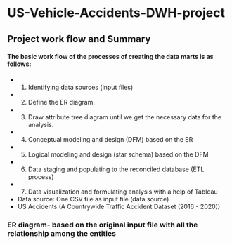 # US-Vehicle-Accidents-DWH-project

## Project work flow and Summary
#### The basic work flow of the processes of creating the data marts is as follows:
* 1. Identifying data sources (input files)
* 2. Define the ER diagram.
* 3. Draw attribute tree diagram until we get the necessary data for the analysis.
* 4. Conceptual modeling and design (DFM) based on the ER
* 5. Logical modeling and design (star schema) based on the DFM
* 6. Data staging and populating to the reconciled database (ETL process)
* 7. Data visualization and formulating analysis with a help of Tableau
* Data source: One CSV file as input file (data source)
* US Accidents (A Countrywide Traffic Accident Dataset (2016 - 2020))

### ER diagram- based on the original input file with all the relationship among the entities
